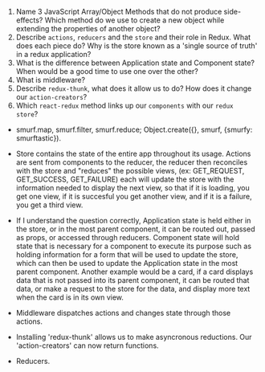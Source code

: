 1.  Name 3 JavaScript Array/Object Methods that do not produce side-effects? Which method do we use to create a new object while extending the properties of another object?
1.  Describe `actions`, `reducers` and the `store` and their role in Redux. What does each piece do? Why is the store known as a 'single source of truth' in a redux application?
1.  What is the difference between Application state and Component state? When would be a good time to use one over the other?
1.  What is middleware?
1.  Describe `redux-thunk`, what does it allow us to do? How does it change our `action-creators`?
1.  Which `react-redux` method links up our `components` with our `redux store`?

- smurf.map, smurf.filter, smurf.reduce; Object.create({}, smurf, {smurfy: smurftastic}).

- Store contains the state of the entire app throughout its usage. Actions are sent from components to the reducer, the reducer then reconciles with the store and "reduces" the possible views, (ex: GET_REQUEST, GET_SUCCESS, GET_FAILURE) each will update the store with the information needed to display the next view, so that if it is loading, you get one view, if it is succesful you get another view, and if it is a failure, you get a third view. 

- If I understand the question correctly, Application state is held either in the store, or in the most parent component, it can be routed out, passed as props, or accessed through reducers. Component state will hold state that is necessary for a component to execute its purpose such as holding information for a form that will be used to update the store, which can then be used to update the Application state in the most parent component. Another example would be a card, if a card displays data that is not passed into its parent component, it can be routed that data, or make a request to the store for the data, and display more text when the card is in its own view.

- Middleware dispatches actions and changes state through those actions.

- Installing 'redux-thunk' allows us to make asyncronous reductions. Our 'action-creators' can now return functions.

- Reducers. 
